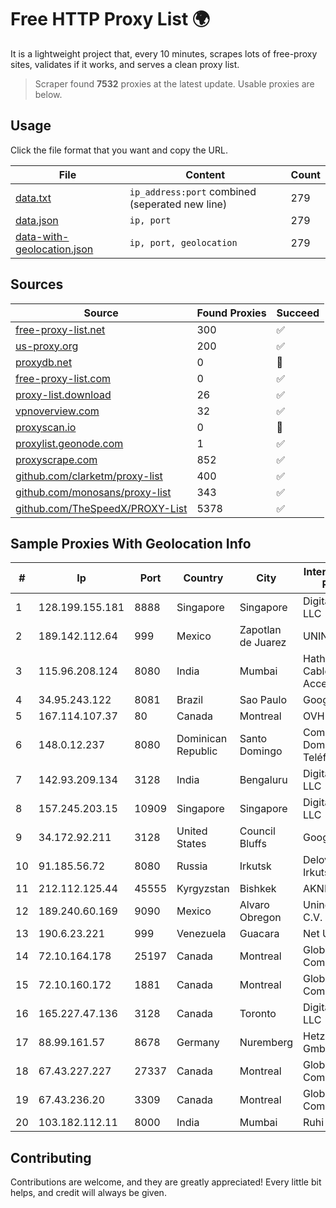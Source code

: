 
# Free HTTP Proxy List 🌍

It is a lightweight project that, every 10 minutes, scrapes lots of free-proxy sites, validates if it works, and serves a clean proxy list.


> Scraper found **7532** proxies at the latest update. Usable proxies are below.

## Usage

Click the file format that you want and copy the URL.


|File|Content|Count|
|----|-------|-----|
|[data.txt](https://raw.githubusercontent.com/themiralay/Proxy-List-World/master/data.txt)|`ip_address:port` combined (seperated new line)|279|
|[data.json](https://raw.githubusercontent.com/themiralay/Proxy-List-World/master/data.json)|`ip, port`|279|
|[data-with-geolocation.json](https://raw.githubusercontent.com/themiralay/Proxy-List-World/master/data-with-geolocation.json)|`ip, port, geolocation`|279|

## Sources

|Source|Found Proxies|Succeed|
|------|-------------|-------|
|[free-proxy-list.net](https://free-proxy-list.net)|300|✅|
|[us-proxy.org](https://www.us-proxy.org)|200|✅|
|[proxydb.net](http://proxydb.net)|0|🚫|
|[free-proxy-list.com](https://free-proxy-list.com/?page=&port=&type%5B%5D=http&type%5B%5D=https&up_time=0&search=Search)|0|✅|
|[proxy-list.download](https://www.proxy-list.download/HTTP)|26|✅|
|[vpnoverview.com](https://vpnoverview.com/privacy/anonymous-browsing/free-proxy-servers)|32|✅|
|[proxyscan.io](https://www.proxyscan.io)|0|🚫|
|[proxylist.geonode.com](https://proxylist.geonode.com/api/proxy-list?limit=300&page=1&sort_by=lastChecked&sort_type=desc&protocols=http,https)|1|✅|
|[proxyscrape.com](https://api.proxyscrape.com/v2/?request=displayproxies&protocol=http&timeout=10000&country=all&ssl=all&anonymity=all)|852|✅|
|[github.com/clarketm/proxy-list](https://raw.githubusercontent.com/clarketm/proxy-list/master/proxy-list-raw.txt)|400|✅|
|[github.com/monosans/proxy-list](https://raw.githubusercontent.com/monosans/proxy-list/main/proxies/http.txt)|343|✅|
|[github.com/TheSpeedX/PROXY-List](https://raw.githubusercontent.com/TheSpeedX/PROXY-List/master/http.txt)|5378|✅|


## Sample Proxies With Geolocation Info

|#|Ip|Port|Country|City|Internet Service Provider|
|-|--|----|-------|----|-------------------------|
|1|128.199.155.181|8888|Singapore|Singapore|DigitalOcean, LLC|
|2|189.142.112.64|999|Mexico|Zapotlan de Juarez|UNINET|
|3|115.96.208.124|8080|India|Mumbai|Hathway IP over Cable Internet Access|
|4|34.95.243.122|8081|Brazil|Sao Paulo|Google LLC|
|5|167.114.107.37|80|Canada|Montreal|OVH SAS|
|6|148.0.12.237|8080|Dominican Republic|Santo Domingo|Compañía Dominicana de Teléfonos S. A.|
|7|142.93.209.134|3128|India|Bengaluru|DigitalOcean, LLC|
|8|157.245.203.15|10909|Singapore|Singapore|DigitalOcean, LLC|
|9|34.172.92.211|3128|United States|Council Bluffs|Google LLC|
|10|91.185.56.72|8080|Russia|Irkutsk|Delovaya Set' - Irkutsk|
|11|212.112.125.44|45555|Kyrgyzstan|Bishkek|AKNET Ltd.|
|12|189.240.60.169|9090|Mexico|Alvaro Obregon|Uninet S.A. de C.V.|
|13|190.6.23.221|999|Venezuela|Guacara|Net Uno|
|14|72.10.164.178|25197|Canada|Montreal|GloboTech Communications|
|15|72.10.160.172|1881|Canada|Montreal|GloboTech Communications|
|16|165.227.47.136|3128|Canada|Toronto|DigitalOcean, LLC|
|17|88.99.161.57|8678|Germany|Nuremberg|Hetzner Online GmbH|
|18|67.43.227.227|27337|Canada|Montreal|GloboTech Communications|
|19|67.43.236.20|3309|Canada|Montreal|GloboTech Communications|
|20|103.182.112.11|8000|India|Mumbai|Ruhi Infotech|



## Contributing

Contributions are welcome, and they are greatly appreciated! Every
little bit helps, and credit will always be given.


